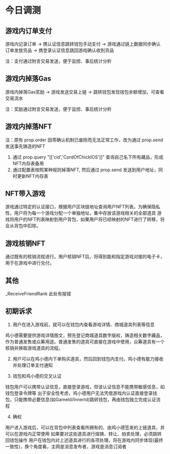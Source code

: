 # 今日调测

## 游戏内订单支付

游戏内记录订单 -> 携认证信息跳转钱包手动支付 -> 游戏通过链上数据同步确认订单发放货品 -> 携登录认证信息跳回游戏确认收到货品

注：支付通过附言交易发送，便于监控、事后统计分析

## 游戏内掉落Gas

游戏内掉落Gas奖励 -> 游戏发送交易上链 -> 跳转钱包发现钱包余额增加，可查看交易流水

注：奖励通过附言交易发送，便于监控、事后统计分析

## 游戏内掉落NFT

注：原有 prop.order 因零确认机制已废除而无法正常工作，改为通过 prop.send 发送事先铸造的NFT

1. 通过 prop.query "[['cid','CordOfChickIOS']]" 查询自己名下所有藏品，形成NFT内存表备用
2. 通过配置表按照某种规则掉落NFT, 然后通过 prop.send 发送到用户地址，同时更新NFT内存表

## NFT带入游戏

游戏通过特定的认证接口，根据用户区块链地址查询用户NFT列表。为确保隐私性，用户将为每一个游戏分配一个单独地址，集中存放该游戏相关的全部道具
游戏将用户的NFT列表映射到用户背包，如果用户将已经映射的NFT进行了转移，将会从背包中扣除。

## 游戏核销NFT

通过既有的核销流程进行。用户核销NFT后，将得到能和指定游戏对接的电子卡，用于在游戏中进行兑付。

## 其他

_ReceiveFriendRank 此处有报错

## 初期诉求

1. 用户在进入游戏前，就可以在钱包内查看游戏详情、商城道具列表等信息

鸡小德需要提供游戏详情图文，预先登记商城道具数字版权，铸造相关数字藏品，作为普通发售或众筹用途。普通发售的道具可直接在游戏中使用，众筹道具有一个核销并换取游戏道具的流程。

2. 用户可以在鸡小德内下单购买道具，然后回到钱包内支付。鸡小德有能力接收并处理订单支付通知

3. 钱包和鸡小德的交叉认证

钱包用户可以携带认证信息，直接登录游戏，但该认证信息不能携带敏感信息，如钱包登录令牌等
出于安全性考虑，鸡小德用户无法凭借游戏内认证直接登录钱包，只能携带必要信息(如GameId/InnerId)跳转钱包，再由钱包独立完成认证流程

4. 确权

用户进入游戏后，可以在背包中列表查看所拥有的、由鸡小德签发的上链道具，并可以在游戏内正常使用
如果要对这些道具进行熔铸、转让、拍卖处理，必须跳转回钱包操作
用户在钱包内对上述道具进行的各项处理，将在游戏内同步体现(最终一致性)，换个角度看，主网是消息发布者，游戏是消息订阅者
